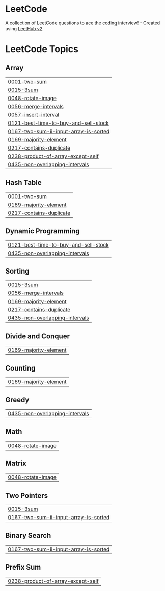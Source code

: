 # LeetCode
A collection of LeetCode questions to ace the coding interview! - Created using [LeetHub v2](https://github.com/arunbhardwaj/LeetHub-2.0)

<!---LeetCode Topics Start-->
# LeetCode Topics
## Array
|  |
| ------- |
| [0001-two-sum](https://github.com/f2xiao/LeetCode/tree/master/0001-two-sum) |
| [0015-3sum](https://github.com/f2xiao/LeetCode/tree/master/0015-3sum) |
| [0048-rotate-image](https://github.com/f2xiao/LeetCode/tree/master/0048-rotate-image) |
| [0056-merge-intervals](https://github.com/f2xiao/LeetCode/tree/master/0056-merge-intervals) |
| [0057-insert-interval](https://github.com/f2xiao/LeetCode/tree/master/0057-insert-interval) |
| [0121-best-time-to-buy-and-sell-stock](https://github.com/f2xiao/LeetCode/tree/master/0121-best-time-to-buy-and-sell-stock) |
| [0167-two-sum-ii-input-array-is-sorted](https://github.com/f2xiao/LeetCode/tree/master/0167-two-sum-ii-input-array-is-sorted) |
| [0169-majority-element](https://github.com/f2xiao/LeetCode/tree/master/0169-majority-element) |
| [0217-contains-duplicate](https://github.com/f2xiao/LeetCode/tree/master/0217-contains-duplicate) |
| [0238-product-of-array-except-self](https://github.com/f2xiao/LeetCode/tree/master/0238-product-of-array-except-self) |
| [0435-non-overlapping-intervals](https://github.com/f2xiao/LeetCode/tree/master/0435-non-overlapping-intervals) |
## Hash Table
|  |
| ------- |
| [0001-two-sum](https://github.com/f2xiao/LeetCode/tree/master/0001-two-sum) |
| [0169-majority-element](https://github.com/f2xiao/LeetCode/tree/master/0169-majority-element) |
| [0217-contains-duplicate](https://github.com/f2xiao/LeetCode/tree/master/0217-contains-duplicate) |
## Dynamic Programming
|  |
| ------- |
| [0121-best-time-to-buy-and-sell-stock](https://github.com/f2xiao/LeetCode/tree/master/0121-best-time-to-buy-and-sell-stock) |
| [0435-non-overlapping-intervals](https://github.com/f2xiao/LeetCode/tree/master/0435-non-overlapping-intervals) |
## Sorting
|  |
| ------- |
| [0015-3sum](https://github.com/f2xiao/LeetCode/tree/master/0015-3sum) |
| [0056-merge-intervals](https://github.com/f2xiao/LeetCode/tree/master/0056-merge-intervals) |
| [0169-majority-element](https://github.com/f2xiao/LeetCode/tree/master/0169-majority-element) |
| [0217-contains-duplicate](https://github.com/f2xiao/LeetCode/tree/master/0217-contains-duplicate) |
| [0435-non-overlapping-intervals](https://github.com/f2xiao/LeetCode/tree/master/0435-non-overlapping-intervals) |
## Divide and Conquer
|  |
| ------- |
| [0169-majority-element](https://github.com/f2xiao/LeetCode/tree/master/0169-majority-element) |
## Counting
|  |
| ------- |
| [0169-majority-element](https://github.com/f2xiao/LeetCode/tree/master/0169-majority-element) |
## Greedy
|  |
| ------- |
| [0435-non-overlapping-intervals](https://github.com/f2xiao/LeetCode/tree/master/0435-non-overlapping-intervals) |
## Math
|  |
| ------- |
| [0048-rotate-image](https://github.com/f2xiao/LeetCode/tree/master/0048-rotate-image) |
## Matrix
|  |
| ------- |
| [0048-rotate-image](https://github.com/f2xiao/LeetCode/tree/master/0048-rotate-image) |
## Two Pointers
|  |
| ------- |
| [0015-3sum](https://github.com/f2xiao/LeetCode/tree/master/0015-3sum) |
| [0167-two-sum-ii-input-array-is-sorted](https://github.com/f2xiao/LeetCode/tree/master/0167-two-sum-ii-input-array-is-sorted) |
## Binary Search
|  |
| ------- |
| [0167-two-sum-ii-input-array-is-sorted](https://github.com/f2xiao/LeetCode/tree/master/0167-two-sum-ii-input-array-is-sorted) |
## Prefix Sum
|  |
| ------- |
| [0238-product-of-array-except-self](https://github.com/f2xiao/LeetCode/tree/master/0238-product-of-array-except-self) |
<!---LeetCode Topics End-->